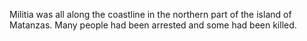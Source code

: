 Militia was all along the coastline in the northern part of the island of Matanzas. Many people had been arrested and some had been killed.